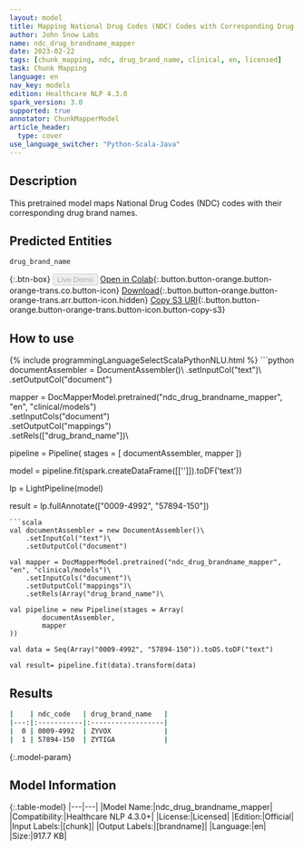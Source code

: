 ```yaml
---
layout: model
title: Mapping National Drug Codes (NDC) Codes with Corresponding Drug Brand Names
author: John Snow Labs
name: ndc_drug_brandname_mapper
date: 2023-02-22
tags: [chunk_mapping, ndc, drug_brand_name, clinical, en, licensed]
task: Chunk Mapping
language: en
nav_key: models
edition: Healthcare NLP 4.3.0
spark_version: 3.0
supported: true
annotator: ChunkMapperModel
article_header:
  type: cover
use_language_switcher: "Python-Scala-Java"
---
```


## Description

This pretrained model maps National Drug Codes (NDC) codes with their corresponding drug brand names.

## Predicted Entities

`drug_brand_name`

{:.btn-box}
<button class="button button-orange" disabled>Live Demo</button>
[Open in Colab](https://colab.research.google.com/github/JohnSnowLabs/spark-nlp-workshop/blob/master/tutorials/Certification_Trainings/Healthcare/26.Chunk_Mapping.ipynb){:.button.button-orange.button-orange-trans.co.button-icon}
[Download](https://s3.amazonaws.com/auxdata.johnsnowlabs.com/clinical/models/ndc_drug_brandname_mapper_en_4.3.0_3.0_1677102197072.zip){:.button.button-orange.button-orange-trans.arr.button-icon.hidden}
[Copy S3 URI](s3://auxdata.johnsnowlabs.com/clinical/models/ndc_drug_brandname_mapper_en_4.3.0_3.0_1677102197072.zip){:.button.button-orange.button-orange-trans.button-icon.button-copy-s3}

## How to use



<div class="tabs-box" markdown="1">
{% include programmingLanguageSelectScalaPythonNLU.html %}
```python
documentAssembler = DocumentAssembler()\
    .setInputCol("text")\
    .setOutputCol("document")

mapper = DocMapperModel.pretrained("ndc_drug_brandname_mapper", "en", "clinical/models")\
    .setInputCols("document")\
    .setOutputCol("mappings")\
    .setRels(["drug_brand_name"])\

pipeline = Pipeline(
    stages = [
        documentAssembler,
        mapper
        ])

model = pipeline.fit(spark.createDataFrame([['']]).toDF('text')) 

lp = LightPipeline(model)

result = lp.fullAnnotate(["0009-4992", "57894-150"])
```
```scala
val documentAssembler = new DocumentAssembler()\
    .setInputCol("text")\
    .setOutputCol("document")

val mapper = DocMapperModel.pretrained("ndc_drug_brandname_mapper", "en", "clinical/models")\
    .setInputCols("document")\
    .setOutputCol("mappings")\
    .setRels(Array("drug_brand_name")\

val pipeline = new Pipeline(stages = Array(
        documentAssembler,
        mapper
))

val data = Seq(Array("0009-4992", "57894-150")).toDS.toDF("text")

val result= pipeline.fit(data).transform(data)
```
</div>

## Results

```bash
|    | ndc_code   | drug_brand_name   |
|---:|:-----------|:------------------|
|  0 | 0009-4992  | ZYVOX             |
|  1 | 57894-150  | ZYTIGA            |
```

{:.model-param}
## Model Information

{:.table-model}
|---|---|
|Model Name:|ndc_drug_brandname_mapper|
|Compatibility:|Healthcare NLP 4.3.0+|
|License:|Licensed|
|Edition:|Official|
|Input Labels:|[chunk]|
|Output Labels:|[brandname]|
|Language:|en|
|Size:|917.7 KB|